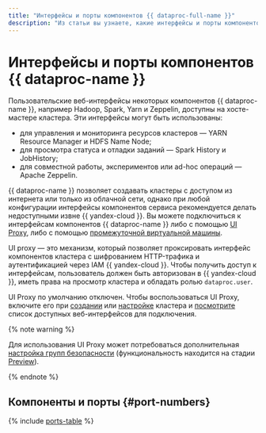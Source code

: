 ```yaml
---
title: "Интерфейсы и порты компонентов {{ dataproc-full-name }}"
description: "Из статьи вы узнаете, какие интерфейсы и порты компонентов поддерживаются в {{ dataproc-name }}, а также как их использовать."
---
```


# Интерфейсы и порты компонентов {{ dataproc-name }}

Пользовательские веб-интерфейсы некоторых компонентов {{ dataproc-name }}, например Hadoop, Spark, Yarn и Zeppelin, доступны на хосте-мастере кластера. Эти интерфейсы могут быть использованы:

* для управления и мониторинга ресурсов кластеров — YARN Resource Manager и HDFS Name Node;
* для просмотра статуса и отладки заданий — Spark History и JobHistory;
* для совместной работы, экспериментов или ad-hoc операций — Apache Zeppelin.

{{ dataproc-name }} позволяет создавать кластеры с доступом из интернета или только из облачной сети, однако при любой конфигурации интерфейсы компонентов сервиса рекомендуется делать недоступными извне {{ yandex-cloud }}. Вы можете подключиться к интерфейсам компонентов {{ dataproc-name }} либо с помощью [UI Proxy](../operations/connect-interfaces.md#ui-proxy), либо с помощью [промежуточной виртуальной машины](../operations/connect-interfaces.md#routing).

UI proxy — это механизм, который позволяет проксировать интерфейс компонентов кластера с шифрованием HTTP-трафика и аутентификацией через IAM {{ yandex-cloud }}. Чтобы получить доступ к интерфейсам, пользователь должен быть авторизован в {{ yandex-cloud }}, иметь права на просмотр кластера и обладать ролью `dataproc.user`.

UI Proxy по умолчанию отключен. Чтобы воспользоваться UI Proxy, включите его при [создании](../operations/cluster-create.md#create) или [настройке](../operations/connect-interfaces.md#ui-proxy-enable) кластера и [посмотрите](../operations/connect-interfaces.md#ui-proxy-list) список доступных веб-интерфейсов для подключения.

{% note warning %}

Для использования UI Proxy может потребоваться дополнительная [настройка групп безопасности](../operations/connect.md#configuring-security-groups) (функциональность находится на стадии [Preview](../../overview/concepts/launch-stages.md)).

{% endnote %}

## Компоненты и порты {#port-numbers}

{% include [ports-table](../../_includes/data-proc/ports-table.md) %}
